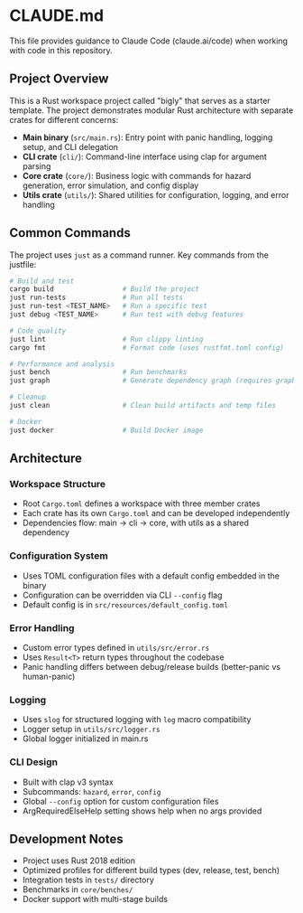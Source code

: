 # CLAUDE.md

This file provides guidance to Claude Code (claude.ai/code) when working with code in this repository.

## Project Overview

This is a Rust workspace project called "bigly" that serves as a starter template. The project demonstrates modular Rust architecture with separate crates for different concerns:

- **Main binary** (`src/main.rs`): Entry point with panic handling, logging setup, and CLI delegation
- **CLI crate** (`cli/`): Command-line interface using clap for argument parsing
- **Core crate** (`core/`): Business logic with commands for hazard generation, error simulation, and config display
- **Utils crate** (`utils/`): Shared utilities for configuration, logging, and error handling

## Common Commands

The project uses `just` as a command runner. Key commands from the justfile:

```bash
# Build and test
cargo build                 # Build the project
just run-tests              # Run all tests
just run-test <TEST_NAME>   # Run a specific test
just debug <TEST_NAME>      # Run test with debug features

# Code quality
just lint                   # Run clippy linting
cargo fmt                   # Format code (uses rustfmt.toml config)

# Performance and analysis
just bench                  # Run benchmarks
just graph                  # Generate dependency graph (requires graphviz)

# Cleanup
just clean                  # Clean build artifacts and temp files

# Docker
just docker                 # Build Docker image
```

## Architecture

### Workspace Structure
- Root `Cargo.toml` defines a workspace with three member crates
- Each crate has its own `Cargo.toml` and can be developed independently
- Dependencies flow: main → cli → core, with utils as a shared dependency

### Configuration System
- Uses TOML configuration files with a default config embedded in the binary
- Configuration can be overridden via CLI `--config` flag
- Default config is in `src/resources/default_config.toml`

### Error Handling
- Custom error types defined in `utils/src/error.rs`
- Uses `Result<T>` return types throughout the codebase
- Panic handling differs between debug/release builds (better-panic vs human-panic)

### Logging
- Uses `slog` for structured logging with `log` macro compatibility
- Logger setup in `utils/src/logger.rs`
- Global logger initialized in main.rs

### CLI Design
- Built with clap v3 syntax
- Subcommands: `hazard`, `error`, `config`
- Global `--config` option for custom configuration files
- ArgRequiredElseHelp setting shows help when no args provided

## Development Notes

- Project uses Rust 2018 edition
- Optimized profiles for different build types (dev, release, test, bench)
- Integration tests in `tests/` directory
- Benchmarks in `core/benches/`
- Docker support with multi-stage builds